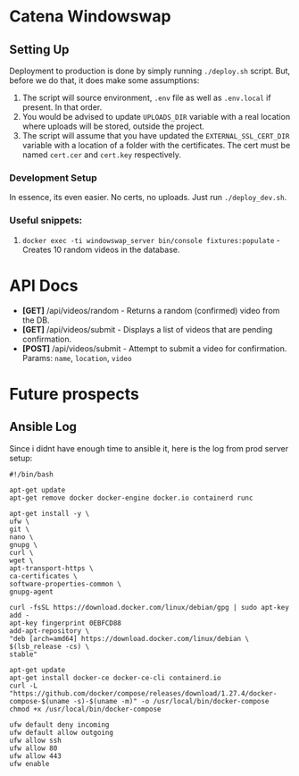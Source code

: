 # Catena Windowswap

## Setting Up
Deployment to production is done by simply running `./deploy.sh` script. But, before we do that, it does make some assumptions:
1. The script will source environment, `.env` file as well as `.env.local` if present. In that order.
2. You would be advised to update `UPLOADS_DIR` variable with a real location where uploads will be stored, outside the project.
3. The script will assume that you have updated the `EXTERNAL_SSL_CERT_DIR` variable with a location of a folder with the certificates. The cert must be named `cert.cer` and `cert.key` respectively.
 
### Development Setup
In essence, its even easier. No certs, no uploads. Just run `./deploy_dev.sh`.

### Useful snippets:
1. `docker exec -ti windowswap_server bin/console fixtures:populate` - Creates 10 random videos in the database.


# API Docs
- **[GET]** /api/videos/random - Returns a random (confirmed) video from the DB. 
- **[GET]** /api/videos/submit - Displays a list of videos that are pending confirmation.
- **[POST]** /api/videos/submit - Attempt to submit a video for confirmation. Params: `name`, `location`, `video`

# Future prospects

## Ansible Log
Since i didnt have enough time to ansible it, here is the log from prod server setup:
```
#!/bin/bash

apt-get update
apt-get remove docker docker-engine docker.io containerd runc

apt-get install -y \
ufw \
git \
nano \
gnupg \
curl \
wget \
apt-transport-https \
ca-certificates \
software-properties-common \
gnupg-agent

curl -fsSL https://download.docker.com/linux/debian/gpg | sudo apt-key add -
apt-key fingerprint 0EBFCD88
add-apt-repository \
"deb [arch=amd64] https://download.docker.com/linux/debian \
$(lsb_release -cs) \
stable"

apt-get update
apt-get install docker-ce docker-ce-cli containerd.io
curl -L "https://github.com/docker/compose/releases/download/1.27.4/docker-compose-$(uname -s)-$(uname -m)" -o /usr/local/bin/docker-compose
chmod +x /usr/local/bin/docker-compose

ufw default deny incoming
ufw default allow outgoing
ufw allow ssh
ufw allow 80
ufw allow 443
ufw enable
```
